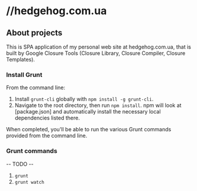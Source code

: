 # //hedgehog.com.ua

## About projects
This is SPA application of my personal web site at hedgehog.com.ua, that is built by Google Closure Tools (Closure Library, Closure Compiler, Closure Templates).

### Install Grunt
From the command line:

1. Install `grunt-cli` globally with `npm install -g grunt-cli`.
2. Navigate to the root directory, then run `npm install`. npm will look at [package.json] and automatically install the necessary local dependencies listed there.

When completed, you'll be able to run the various Grunt commands provided from the command line.

### Grunt commands

-- TODO --
1. `grunt`
1. `grunt watch`